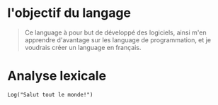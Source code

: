 
# l'objectif du langage
>Ce language à pour but de développé des logiciels, ainsi m'en apprendre d'avantage sur les language de programmation, et je voudrais créer un language en français.


# Analyse lexicale
```vad
Log("Salut tout le monde!")
```
